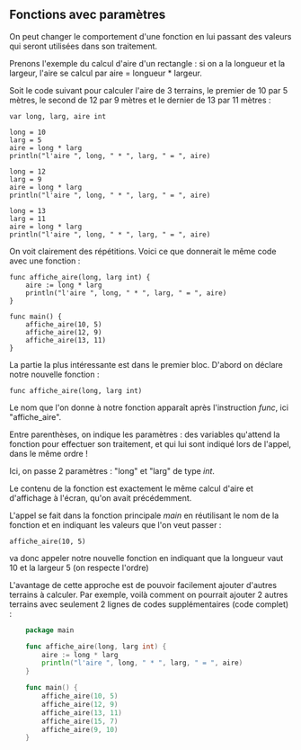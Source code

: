 ## Fonctions avec paramètres

On peut changer le comportement d'une fonction en lui passant des valeurs qui seront utilisées dans son traitement.

Prenons l'exemple du calcul d'aire d'un rectangle : si on a la longueur et la largeur, l'aire se calcul par aire = longueur \* largeur.

Soit le code suivant pour calculer l'aire de 3 terrains, le premier de 10 par 5 mètres, le second de 12 par 9 mètres et le dernier de 13 par 11 mètres :

```
var long, larg, aire int

long = 10
larg = 5
aire = long * larg
println("l'aire ", long, " * ", larg, " = ", aire)

long = 12
larg = 9
aire = long * larg
println("l'aire ", long, " * ", larg, " = ", aire)

long = 13
larg = 11
aire = long * larg
println("l'aire ", long, " * ", larg, " = ", aire)
```

On voit clairement des répétitions. Voici ce que donnerait le même code avec une fonction :

```
func affiche_aire(long, larg int) {
    aire := long * larg
    println("l'aire ", long, " * ", larg, " = ", aire)
}

func main() {
    affiche_aire(10, 5)
    affiche_aire(12, 9)
    affiche_aire(13, 11)
}
```

La partie la plus intéressante est dans le premier bloc. D'abord on déclare notre nouvelle fonction :

```
func affiche_aire(long, larg int)
```

Le nom que l'on donne à notre fonction apparaît après l'instruction _func_, ici "affiche_aire".

Entre parenthèses, on indique les paramètres : des variables qu'attend la fonction pour effectuer son traitement, et qui lui sont indiqué lors de l'appel, dans le même ordre !

Ici, on passe 2 paramètres : "long" et "larg" de type _int_.

Le contenu de la fonction est exactement le même  calcul d'aire et d'affichage à l'écran, qu'on avait précédemment.

L'appel se fait dans la fonction principale _main_ en réutilisant le nom de la fonction et en indiquant les valeurs que l'on veut passer :

```
affiche_aire(10, 5)
```

va donc appeler notre nouvelle fonction en indiquant que la longueur vaut 10 et la largeur 5 (on respecte l'ordre)

L'avantage de cette approche est de pouvoir facilement ajouter d'autres terrains à calculer. Par exemple, voilà comment on pourrait ajouter 2 autres terrains avec seulement 2 lignes de codes supplémentaires (code complet) :

```go
    package main

    func affiche_aire(long, larg int) {
        aire := long * larg
        println("l'aire ", long, " * ", larg, " = ", aire)
    }

    func main() {
        affiche_aire(10, 5)
        affiche_aire(12, 9)
        affiche_aire(13, 11)
        affiche_aire(15, 7)
        affiche_aire(9, 10)
    }
```
